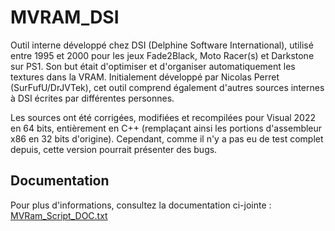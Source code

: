 # MVRAM_DSI
Outil interne développé chez DSI (Delphine Software International), utilisé entre 1995 et 2000 pour les jeux Fade2Black, Moto Racer(s) et Darkstone sur PS1. Son but était d'optimiser et d'organiser automatiquement les textures dans la VRAM. Initialement développé par Nicolas Perret (SurFufU/DrJVTek), cet outil comprend également d'autres sources internes à DSI écrites par différentes personnes.

Les sources ont été corrigées, modifiées et recompilées pour Visual 2022 en 64 bits, entièrement en C++ (remplaçant ainsi les portions d'assembleur x86 en 32 bits d'origine). Cependant, comme il n'y a pas eu de test complet depuis, cette version pourrait présenter des bugs.

## Documentation
Pour plus d'informations, consultez la documentation ci-jointe :
[MVRam_Script_DOC.txt](./MVRam_Script_DOC.txt)
